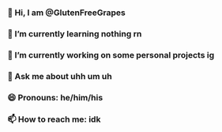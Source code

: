 ### 👋 Hi, I am @GlutenFreeGrapes
### 🌱 I’m currently learning nothing rn
### 🔭 I’m currently working on some personal projects ig
### 💬 Ask me about uhh um uh 
### 😄 Pronouns: he/him/his
### 📫 How to reach me: idk


<!--
**GlutenFreeGrapes/GlutenFreeGrapes** is a ✨ _special_ ✨ repository because its `README.md` (this file) appears on your GitHub profile.

Here are some ideas to get you started:

- 🔭 I’m currently working on ...
- 🌱 I’m currently learning ...
- 👯 I’m looking to collaborate on ...
- 🤔 I’m looking for help with ...
- 💬 Ask me about ...
- 📫 How to reach me: ...
- 😄 Pronouns: ...
- ⚡ Fun fact: ...
-->
